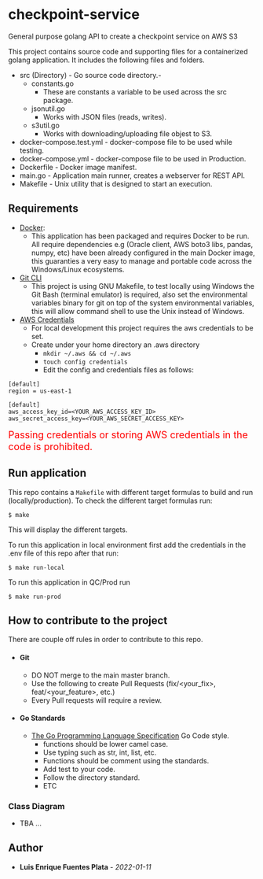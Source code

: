 # checkpoint-service
General purpose golang API to create a checkpoint service on AWS S3

This project contains source code and supporting files for a containerized
golang application. It includes the following files and folders.

- src (Directory) - Go source code directory.- 
    - constants.go
      - These are constants a variable to be used across the src package.
    - jsonutil.go
        - Works with JSON files (reads, writes).
    - s3util.go
        - Works with downloading/uploading file objest to S3.
- docker-compose.test.yml - docker-compose file to be used while testing.
- docker-compose.yml - docker-compose file to be used in Production.
- Dockerfile - Docker image manifest.
- main.go - Application main runner, creates a webserver for REST API.
- Makefile - Unix utility that is designed to start an execution.

## Requirements
* [Docker](https://hub.docker.com/search/?type=edition&offering=community):
    * This application has been packaged and requires Docker to be run. All require dependencies
      e.g (Oracle client, AWS boto3 libs, pandas, numpy, etc) have been already configured in the main Docker
      image, this guaranties a very easy to manage and portable code across the Windows/Linux ecosystems.
* [Git CLI](https://git-scm.com/)
    * This project is using GNU Makefile, to test locally using Windows the Git Bash
      (terminal emulator) is required, also set the environmental variables binary
      for git on top of the system environmental variables, this will allow command shell
      to use the Unix instead of Windows.
* [AWS Credentials]()
    * For local development this project requires the aws credentials to be set.
    * Create under your home directory an .aws directory
        * ``` mkdir ~/.aws && cd ~/.aws ```
        * ``` touch config credentials ```
        * Edit the config and credentials files as follows:
```
[default]
region = us-east-1
```
```
[default]
aws_access_key_id=<YOUR_AWS_ACCESS_KEY_ID>
aws_secret_access_key=<YOUR_AWS_SECRET_ACCESS_KEY>
```
<div style="font-size:140%;color:red"> 
Passing credentials or storing AWS credentials in the code is prohibited.
</div>

## Run application
This repo contains a `Makefile` with different target formulas to build and run (locally/production).
To check the different target formulas run:
```
$ make
```
This will display the different targets.

To run this application in local environment first add the credentials in the .env file of this repo 
after that run:
```
$ make run-local
```
To run this application in QC/Prod run
```
$ make run-prod
```

## How to contribute to the project
There are couple off rules in order to contribute to this repo.
* #### Git
    * DO NOT merge to the main master branch.
    * Use the following to create Pull Requests (fix/<your_fix>, feat/<your_feature>, etc.)
    * Every Pull requests will require a review.
* #### Go Standards
    * [The Go Programming Language Specification](https://docs.gitlab.com/ee/development/go_guide/) Go Code style.
        * functions should be lower camel case.
        * Use typing such as str, int, list, etc.
        * Functions should be comment using the standards.
        * Add test to your code.
        * Follow the directory standard.
        * ETC

### Class Diagram
* TBA ...

## Author
* **Luis Enrique Fuentes Plata** - *2022-01-11*
